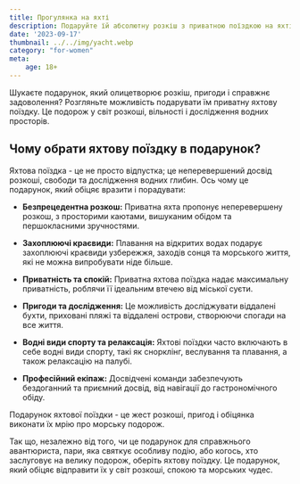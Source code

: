```yaml
---
title: Прогулянка на яхті
description: Подаруйте їй абсолютну розкіш з приватною поїздкою на яхті у відкритому морі.
date: '2023-09-17'
thumbnail: ../../img/yacht.webp
category: "for-women"
meta:
    age: 18+
---
```

Шукаєте подарунок, який олицетворює розкіш, пригоди і справжнє задоволення? Розгляньте можливість подарувати їм приватну яхтову поїздку. Це подорож у світ розкоші, вільності і дослідження водних просторів.

## Чому обрати яхтову поїздку в подарунок?

Яхтова поїздка - це не просто відпустка; це неперевершений досвід розкоші, свободи та дослідження водних глибин. Ось чому це подарунок, який обіцяє вразити і порадувати:

- **Безпрецедентна розкош:** Приватна яхта пропонує неперевершену розкош, з просторими каютами, вишуканим обідом та першокласними зручностями.

- **Захоплюючі краєвиди:** Плавання на відкритих водах подарує захоплюючі краєвиди узбережжя, заходів сонця та морського життя, які не можна випробувати ніде більше.

- **Приватність та спокій:** Приватна яхтова поїздка надає максимальну приватність, роблячи її ідеальним втечею від міської суєти.

- **Пригоди та дослідження:** Це можливість досліджувати віддалені бухти, приховані пляжі та віддалені острови, створюючи спогади на все життя.

- **Водні види спорту та релаксація:** Яхтові поїздки часто включають в себе водні види спорту, такі як снорклінг, веслування та плавання, а також релаксацію на палубі.

- **Професійний екіпаж:** Досвідчені команди забезпечують бездоганний та приємний досвід, від навігації до гастрономічного обіду.

Подарунок яхтової поїздки - це жест розкоші, пригод і обіцянка виконати їх мрію про морську подорож.

Так що, незалежно від того, чи це подарунок для справжнього авантюриста, пари, яка святкує особливу подію, або когось, хто заслуговує на велику подорож, оберіть яхтову поїздку. Це подарунок, який обіцяє відправити їх у світ розкоші, спокою та морських чудес.
